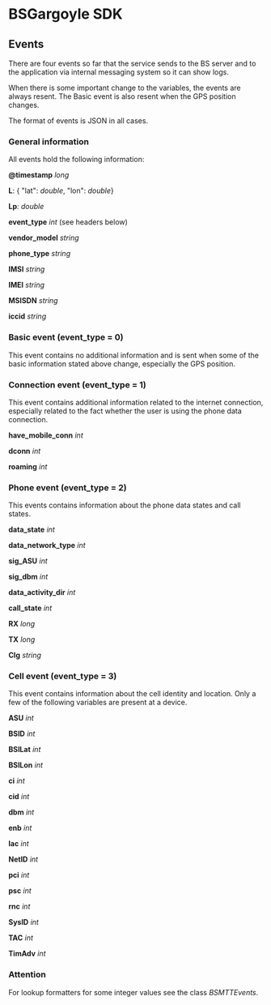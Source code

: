# BSGargoyle SDK

## Events

There are four events so far that the service sends to the BS server and to the application via internal messaging system so it can show logs.

When there is some important change to the variables, the events are always resent. The Basic event is also resent when the GPS position changes.

The format of events is JSON in all cases.

### General information

All events hold the following information:

**@timestamp** *long*

**L**: { "lat": *double*, "lon": *double*}

**Lp**: *double* 

**event_type** *int* (see headers below)

**vendor_model** *string*

**phone_type** *string*

**IMSI** *string*

**IMEI** *string*

**MSISDN** *string*

**iccid** *string*

### Basic event (event_type = 0)

This event contains no additional information and is sent when some of the basic information stated above change, especially the GPS position.

### Connection event (event_type = 1)

This event contains additional information related to the internet connection, especially related to the fact whether the user is using the phone data connection.

**have_mobile_conn** *int*

**dconn** *int*

**roaming** *int*

### Phone event (event_type = 2)

This events contains information about the phone data states and call states.

**data_state** *int*

**data_network_type** *int*

**sig_ASU** *int*

**sig_dbm** *int*

**data_activity_dir** *int*

**call_state** *int*

**RX** *long*

**TX** *long*

**Clg** *string*

### Cell event (event_type = 3)

This event contains information about the cell identity and location. Only a few of the following variables are present at a device.

**ASU** *int*

**BSID** *int*

**BSILat** *int*

**BSILon** *int*

**ci** *int*

**cid** *int*

**dbm** *int*

**enb** *int*

**lac** *int*

**NetID** *int*

**pci** *int*

**psc** *int*

**rnc** *int*

**SysID** *int*

**TAC** *int*

**TimAdv** *int*

### Attention

For lookup formatters for some integer values see the class *BSMTTEvents*.
